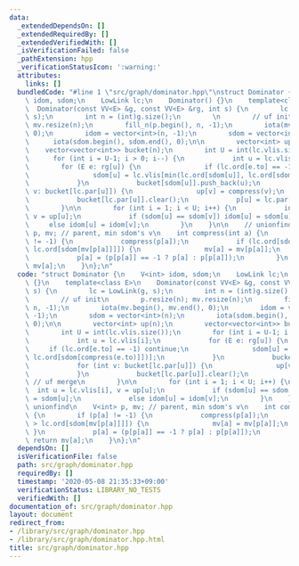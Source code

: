 ```yaml
---
data:
  _extendedDependsOn: []
  _extendedRequiredBy: []
  _extendedVerifiedWith: []
  _isVerificationFailed: false
  _pathExtension: hpp
  _verificationStatusIcon: ':warning:'
  attributes:
    links: []
  bundledCode: "#line 1 \"src/graph/dominator.hpp\"\nstruct Dominator {\n    V<int>\
    \ idom, sdom;\n    LowLink lc;\n    Dominator() {}\n    template<class E>\n  \
    \  Dominator(const VV<E> &g, const VV<E> &rg, int s) {\n        lc = LowLink(g,\
    \ s);\n        int n = (int)g.size();\n        \n        // uf init\n        p.resize(n);\
    \ mv.resize(n);\n        fill_n(p.begin(), n, -1);\n        iota(mv.begin(), mv.end(),\
    \ 0);\n        idom = vector<int>(n, -1);\n        sdom = vector<int>(n);\n  \
    \      iota(sdom.begin(), sdom.end(), 0);\n\n        vector<int> up(n);\n    \
    \    vector<vector<int>> bucket(n);\n        int U = int(lc.vlis.size());\n  \
    \      for (int i = U-1; i > 0; i--) {\n            int u = lc.vlis[i];\n    \
    \        for (E e: rg[u]) {\n                if (lc.ord[e.to] == -1) continue;\n\
    \                sdom[u] = lc.vlis[min(lc.ord[sdom[u]], lc.ord[sdom[compress(e.to)]])];\n\
    \            }\n            bucket[sdom[u]].push_back(u);\n            for (int\
    \ v: bucket[lc.par[u]]) {\n                up[v] = compress(v);\n            }\n\
    \            bucket[lc.par[u]].clear();\n            p[u] = lc.par[u]; // uf merge\n\
    \        }\n\n        for (int i = 1; i < U; i++) {\n            int u = lc.vlis[i],\
    \ v = up[u];\n            if (sdom[u] == sdom[v]) idom[u] = sdom[u];\n       \
    \     else idom[u] = idom[v];\n        }\n    }\n\n    // unionfind\n    V<int>\
    \ p, mv; // parent, min sdom's v\n    int compress(int a) {\n        if (p[a]\
    \ != -1) {\n            compress(p[a]);\n            if (lc.ord[sdom[mv[a]]] >\
    \ lc.ord[sdom[mv[p[a]]]]) {\n                mv[a] = mv[p[a]];\n            }\n\
    \            p[a] = (p[p[a]] == -1 ? p[a] : p[p[a]]);\n        }\n        return\
    \ mv[a];\n    }\n};\n"
  code: "struct Dominator {\n    V<int> idom, sdom;\n    LowLink lc;\n    Dominator()\
    \ {}\n    template<class E>\n    Dominator(const VV<E> &g, const VV<E> &rg, int\
    \ s) {\n        lc = LowLink(g, s);\n        int n = (int)g.size();\n        \n\
    \        // uf init\n        p.resize(n); mv.resize(n);\n        fill_n(p.begin(),\
    \ n, -1);\n        iota(mv.begin(), mv.end(), 0);\n        idom = vector<int>(n,\
    \ -1);\n        sdom = vector<int>(n);\n        iota(sdom.begin(), sdom.end(),\
    \ 0);\n\n        vector<int> up(n);\n        vector<vector<int>> bucket(n);\n\
    \        int U = int(lc.vlis.size());\n        for (int i = U-1; i > 0; i--) {\n\
    \            int u = lc.vlis[i];\n            for (E e: rg[u]) {\n           \
    \     if (lc.ord[e.to] == -1) continue;\n                sdom[u] = lc.vlis[min(lc.ord[sdom[u]],\
    \ lc.ord[sdom[compress(e.to)]])];\n            }\n            bucket[sdom[u]].push_back(u);\n\
    \            for (int v: bucket[lc.par[u]]) {\n                up[v] = compress(v);\n\
    \            }\n            bucket[lc.par[u]].clear();\n            p[u] = lc.par[u];\
    \ // uf merge\n        }\n\n        for (int i = 1; i < U; i++) {\n          \
    \  int u = lc.vlis[i], v = up[u];\n            if (sdom[u] == sdom[v]) idom[u]\
    \ = sdom[u];\n            else idom[u] = idom[v];\n        }\n    }\n\n    //\
    \ unionfind\n    V<int> p, mv; // parent, min sdom's v\n    int compress(int a)\
    \ {\n        if (p[a] != -1) {\n            compress(p[a]);\n            if (lc.ord[sdom[mv[a]]]\
    \ > lc.ord[sdom[mv[p[a]]]]) {\n                mv[a] = mv[p[a]];\n           \
    \ }\n            p[a] = (p[p[a]] == -1 ? p[a] : p[p[a]]);\n        }\n       \
    \ return mv[a];\n    }\n};\n"
  dependsOn: []
  isVerificationFile: false
  path: src/graph/dominator.hpp
  requiredBy: []
  timestamp: '2020-05-08 21:35:33+09:00'
  verificationStatus: LIBRARY_NO_TESTS
  verifiedWith: []
documentation_of: src/graph/dominator.hpp
layout: document
redirect_from:
- /library/src/graph/dominator.hpp
- /library/src/graph/dominator.hpp.html
title: src/graph/dominator.hpp
---
```

